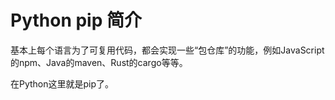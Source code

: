 # Python pip 简介

基本上每个语言为了可复用代码，都会实现一些“包仓库”的功能，例如JavaScript的npm、Java的maven、Rust的cargo等等。

在Python这里就是pip了。
